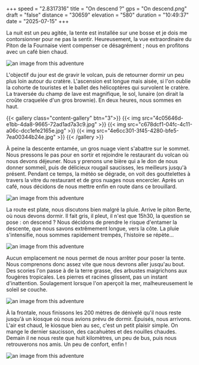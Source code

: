 +++
speed = "2.8317316"
title = "On descend ?"
gps = "On descend.png"
draft = "false"
distance = "30659"
elevation = "580"
duration = "10:49:37"
date = "2025-07-15"
+++


La nuit est un peu agitée, la tente est installée sur une bosse et je dois me contorsionner pour ne pas la sentir. Heureusement, la vue extraordinaire du Piton de la Fournaise vient compenser ce désagrément ; nous en profitons avec un café bien chaud.
<!--more-->
![an image from this adventure](e312d9b8-c786-432a-98e4-ea97de07ae5d.jpg)

L'objectif du jour est de gravir le volcan, puis de retourner dormir un peu plus loin autour du cratère. L'ascension est longue mais aisée, si l'on oublie la cohorte de touristes et le ballet des hélicoptères qui survolent le cratère. La traversée du champ de lave est magnifique, le sol, lunaire (on dirait la croûte craquelée d'un gros brownie). En deux heures, nous sommes en haut.

{{< gallery class="content-gallery" btn="3">}}
{{< img src="4c05646d-e1bb-4da8-9665-72ad1ad7a3c9.jpg" >}}
{{< img src="c678dcf1-04fc-4c11-a06c-dcc1efe2165e.jpg" >}}
{{< img src="4e6cc301-3f45-4280-bfe5-7ea00344b24e.jpg" >}}
{{< /gallery >}}

À peine la descente entamée, un gros nuage vient s'abattre sur le sommet. Nous pressons le pas pour en sortir et rejoindre le restaurant du volcan où nous devons déjeuner.
Nous y prenons une bière qui a le don de nous donner sommeil, puis de délicieux rougail saucisses, les meilleurs jusqu'à présent. Pendant ce temps, la météo se dégrade, on voit des gouttelettes à travers la vitre du restaurant et de gros nuages nous encercler. Après un café, nous décidons de nous mettre enfin en route dans ce brouillard.

![an image from this adventure](1390da3e-71ed-42fe-ad4e-83b592960f18.jpg)

La route est plate, nous discutons bien malgré la pluie. Arrive le piton Berte, où nous devons dormir. Il fait gris, il pleut, il n'est que 15h30, la question se pose : on descend ?
Nous décidons de prendre le risque d'entamer la descente, que nous savons extrêmement longue, vers la côte. La pluie s'intensifie, nous sommes rapidement trempés, l'histoire se répète...

![an image from this adventure](bac6e6ca-0fc5-4200-acd9-a518f124c68b.jpg)

Aucun emplacement ne nous permet de nous arrêter pour poser la tente. Nous comprenons donc assez vite que nous devrons aller jusqu'au bout. Des scories l'on passe à de la terre grasse, des arbustes maigrichons aux fougères tropicales. Les pierres et racines glissent, pas un instant d'inattention. Soulagement lorsque l'on aperçoit la mer, malheureusement le soleil se couche.

![an image from this adventure](347910e4-6514-41f4-8f62-bfaf1918f92a.jpg)

À la frontale, nous finissons les 200 mètres de dénivelé qu'il nous reste jusqu'à un kiosque où nous avions prévu de dormir. Épuisés, nous arrivons. L'air est chaud, le kiosque bien au sec, c'est un petit plaisir simple. On mange le dernier saucisson, des cacahuètes et des nouilles chaudes. Demain il ne nous reste que huit kilomètres, un peu de bus, puis nous retrouverons nos amis. Un peu de confort, enfin !

![an image from this adventure](3af2610b-6424-4034-8aaf-bfcac0f8de32.jpg)
